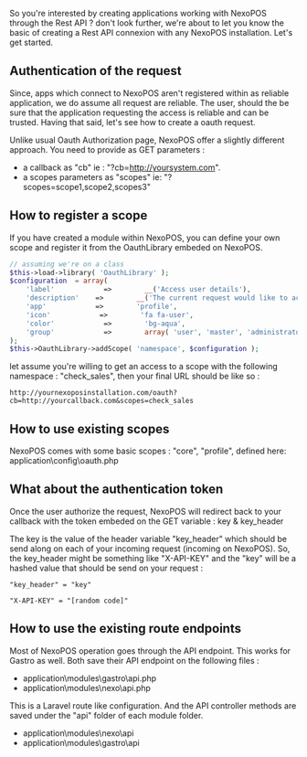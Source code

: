 So you're interested by creating applications working with NexoPOS through the Rest API ? don't look further, we're about to let you know 
the basic of creating a Rest API connexion with any NexoPOS installation. Let's get started.

## Authentication of the request
Since, apps which connect to NexoPOS aren't registered within as reliable application, we do assume all request are reliable. The user, should
the be sure that the application requesting the access is reliable and can be trusted. Having that said, let's see how to create a oauth request.

Unlike usual Oauth Authorization page, NexoPOS offer a slightly different approach. You need to provide as GET parameters : 
- a callback as "cb" ie : "?cb=http://yoursystem.com".
- a scopes parameters as "scopes" ie: "?scopes=scope1,scope2,scopes3"

## How to register a scope
If you have created a module within NexoPOS, you can define your own scope and register it from the OauthLibrary embeded on NexoPOS.

```php
// assuming we're on a class
$this->load->library( 'OauthLibrary' );
$configuration  = array(
    'label'            =>        __('Access user details'),
    'description'    =>        __('The current request would like to access user informations such as name, email, except password'),
    'app'            =>        'profile',
    'icon'            =>        'fa fa-user',
    'color'            =>        'bg-aqua',
    'group'            =>        array( 'user', 'master', 'administrator' )
);
$this->OauthLibrary->addScope( 'namespace', $configuration );
```

let assume you're willing to get an access to a scope with the following namespace : "check_sales", then your final URL should be like so :

 `http://yournexoposinstallation.com/oauth?cb=http://yourcallback.com&scopes=check_sales`
 
 ## How to use existing scopes
 NexoPOS comes with some basic scopes : "core", "profile", defined here: application\config\oauth.php
 
 ## What about the authentication token
 Once the user authorize the request, NexoPOS will redirect back to your callback with the token embeded on the GET variable : key & key_header
 
 The key is the value of the header variable "key_header" which should be send along on each of your incoming request (incoming on NexoPOS). So, the key_header might be something like "X-API-KEY" and the "key" will be a hashed value that should be send on your request : 
 
```
"key_header" = "key"

"X-API-KEY" = "[random code]"
```

## How to use the existing route endpoints
Most of NexoPOS operation goes through the API endpoint. This works for Gastro as well. Both save their API endpoint on the following files : 
- application\modules\gastro\api.php
- application\modules\nexo\api.php

This is a Laravel route like configuration. And the API controller methods are saved under the "api" folder of each module folder.
- application\modules\nexo\api
- application\modules\gastro\api


